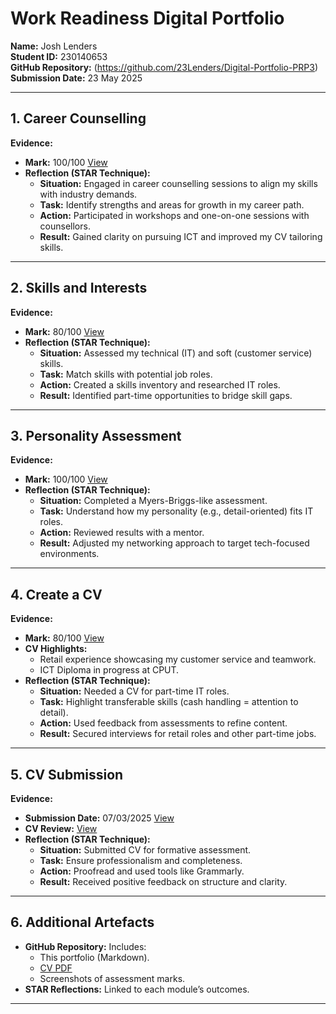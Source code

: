 # Work Readiness Digital Portfolio  
**Name:** Josh Lenders  
**Student ID:** 230140653  
**GitHub Repository:** (https://github.com/23Lenders/Digital-Portfolio-PRP3)  
**Submission Date:** 23 May 2025  

---

## 1. Career Counselling  
**Evidence:**  
- **Mark:** 100/100 [View](CareerCounselling.pdf)  
- **Reflection (STAR Technique):**  
  - **Situation:** Engaged in career counselling sessions to align my skills with industry demands.  
  - **Task:** Identify strengths and areas for growth in my career path.  
  - **Action:** Participated in workshops and one-on-one sessions with counsellors.  
  - **Result:** Gained clarity on pursuing ICT and improved my CV tailoring skills.  

---

## 2. Skills and Interests  
**Evidence:**  
- **Mark:** 80/100 [View](Skills&Interests.pdf)  
- **Reflection (STAR Technique):**  
  - **Situation:** Assessed my technical (IT) and soft (customer service) skills.  
  - **Task:** Match skills with potential job roles.  
  - **Action:** Created a skills inventory and researched IT roles.  
  - **Result:** Identified part-time opportunities to bridge skill gaps.  

---

## 3. Personality Assessment  
**Evidence:**  
- **Mark:** 100/100 [View](PersonalityAssessment.pdf)  
- **Reflection (STAR Technique):**  
  - **Situation:** Completed a Myers-Briggs-like assessment.  
  - **Task:** Understand how my personality (e.g., detail-oriented) fits IT roles.  
  - **Action:** Reviewed results with a mentor.  
  - **Result:** Adjusted my networking approach to target tech-focused environments.  

---

## 4. Create a CV  
**Evidence:**  
- **Mark:** 80/100 [View](CreateCV.pdf)  
- **CV Highlights:**  
  - Retail experience showcasing my customer service and teamwork.  
  - ICT Diploma in progress at CPUT.  
- **Reflection (STAR Technique):**  
  - **Situation:** Needed a CV for part-time IT roles.  
  - **Task:** Highlight transferable skills (cash handling = attention to detail).  
  - **Action:** Used feedback from assessments to refine content.  
  - **Result:** Secured interviews for retail roles and other part-time jobs.  

---

## 5. CV Submission  
**Evidence:**  
- **Submission Date:** 07/03/2025 [View](CVSubmission.pdf)
- **CV Review:** [View](CVReview)
- **Reflection (STAR Technique):**  
  - **Situation:** Submitted CV for formative assessment.  
  - **Task:** Ensure professionalism and completeness.  
  - **Action:** Proofread and used tools like Grammarly.  
  - **Result:** Received positive feedback on structure and clarity.  

---

## 6. Additional Artefacts  
- **GitHub Repository:** Includes:  
  - This portfolio (Markdown).  
  - [CV PDF](JoshLendersCV.pdf) 
  - Screenshots of assessment marks.  
- **STAR Reflections:** Linked to each module’s outcomes.  

---
